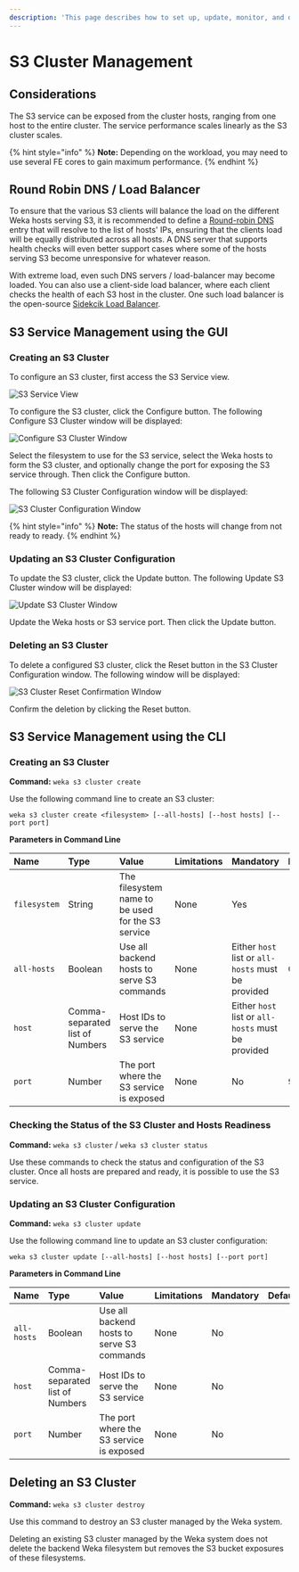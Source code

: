 ```yaml
---
description: 'This page describes how to set up, update, monitor, and delete an S3 cluster.'
---
```


# S3 Cluster Management

## Considerations

The S3 service can be exposed from the cluster hosts, ranging from one host to the entire cluster. The service performance scales linearly as the S3 cluster scales.

{% hint style="info" %}
**Note:** Depending on the workload, you may need to use several FE cores to gain maximum performance.
{% endhint %}

## Round Robin DNS / Load Balancer

To ensure that the various S3 clients will balance the load on the different Weka hosts serving S3, it is recommended to define a [Round-robin DNS](https://en.wikipedia.org/wiki/Round-robin_DNS) entry that will resolve to the list of hosts' IPs, ensuring that the clients load will be equally distributed across all hosts. A DNS server that supports health checks will even better support cases where some of the hosts serving S3 become unresponsive for whatever reason.

With extreme load, even such DNS servers / load-balancer may become loaded. You can also use a client-side load balancer, where each client checks the health of each S3 host in the cluster. One such load balancer is the open-source [Sidekcik Load Balancer](https://github.com/minio/sidekick).

## S3 Service Management using the GUI

### Creating an S3 Cluster

To configure an S3 cluster, first access the S3 Service view.

![S3 Service View](../../.gitbook/assets/s3-cluster-create-3.12.png)

To configure the S3 cluster, click the Configure button. The following Configure S3 Cluster window will be displayed:

![Configure S3 Cluster Window](../../.gitbook/assets/s3-cluster-configure-3.12.png)

Select the filesystem to use for the S3 service, select the Weka hosts to form the S3 cluster, and optionally change the port for exposing the S3 service through. Then click the Configure button.

The following S3 Cluster Configuration window will be displayed:

![S3 Cluster Configuration Window](../../.gitbook/assets/s3-cluster-status-3.12.png)

{% hint style="info" %}
**Note:** The status of the hosts will change from not ready to ready.
{% endhint %}

### Updating an S3 Cluster Configuration

To update the S3 cluster, click the Update button. The following Update S3 Cluster window will be displayed:

![Update S3 Cluster Window](../../.gitbook/assets/s3-cluster-update-3.12.png)

Update the Weka hosts or S3 service port. Then click the Update button.

### Deleting an S3 Cluster

To delete a configured S3 cluster, click the Reset button in the S3 Cluster Configuration window. The following window will be displayed:

![S3 Cluster Reset Confirmation WIndow](../../.gitbook/assets/s3-cluster-delete-3.12.png)

Confirm the deletion by clicking the Reset button.

## S3 Service Management using the CLI

### Creating an S3 Cluster 

**Command:** `weka s3 cluster create`

Use the following command line to create an S3 cluster:

`weka s3 cluster create <filesystem> [--all-hosts] [--host hosts] [--port port]` 

**Parameters in Command Line**

| **Name** | **Type** | **Value** | **Limitations** | **Mandatory** | **Default** |
| :--- | :--- | :--- | :--- | :--- | :--- |
| `filesystem` | String | The filesystem name to be used for the S3 service | None | Yes |  |
| `all-hosts` | Boolean | Use all backend hosts to serve S3 commands | None | Either `host` list or `all-hosts` must be provided | Off |
| `host` | Comma-separated list of Numbers | Host IDs to serve the S3 service | None | Either `host` list or `all-hosts` must be provided |  |
| `port` | Number | The port where the S3 service is exposed | None | No | 9000 |

### Checking the Status of the S3 Cluster and Hosts Readiness

**Command:** `weka s3 cluster` / `weka s3 cluster status`

Use these commands to check the status and configuration of the S3 cluster. Once all hosts are prepared and ready, it is possible to use the S3 service.

### Updating an S3 Cluster Configuration 

**Command:** `weka s3 cluster update`

Use the following command line to update an S3 cluster configuration:

`weka s3 cluster update [--all-hosts] [--host hosts] [--port port]` 

**Parameters in Command Line**

| **Name** | **Type** | **Value** | **Limitations** | **Mandatory** | **Default** |
| :--- | :--- | :--- | :--- | :--- | :--- |
| `all-hosts` | Boolean | Use all backend hosts to serve S3 commands | None | No |  |
| `host` | Comma-separated list of Numbers | Host IDs to serve the S3 service | None | No |  |
| `port` | Number | The port where the S3 service is exposed | None | No |  |

## Deleting an S3 Cluster

**Command:** `weka s3 cluster destroy`

Use this command to destroy an S3 cluster managed by the Weka system.

Deleting an existing S3 cluster managed by the Weka system does not delete the backend Weka filesystem but removes the S3 bucket exposures of these filesystems.

